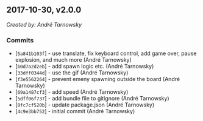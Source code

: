## 2017-10-30, v2.0.0

*Created by: André Tarnowsky*

### Commits
  - [`5a841b103f`] - use translate, fix keyboard control, add game over, pause explosion, and much more (André Tarnowsky)
  - [`b0d7a2d2eb`] - add spawn logic etc. (André Tarnowsky)
  - [`33dff0344d`] - use the gif (André Tarnowsky)
  - [`f3e5562264`] - prevent emeny spawning outside the board (André Tarnowsky)
  - [`69a1487cf3`] - add speed (André Tarnowsky)
  - [`5dff06f737`] - add bundle file to gitignore (André Tarnowsky)
  - [`8fc7cf520b`] - update package.json (André Tarnowsky)
  - [`4c9e3bb752`] - initial commit (André Tarnowsky)
